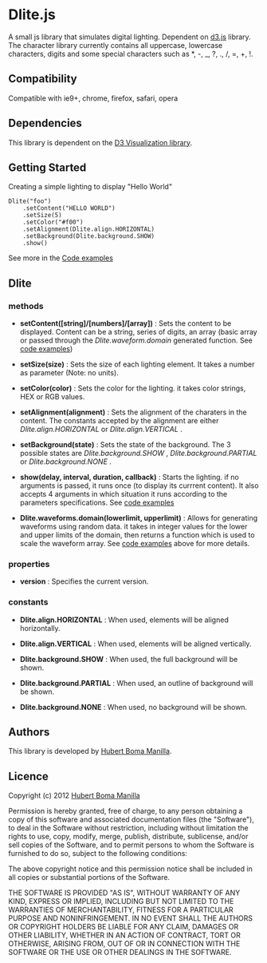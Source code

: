 # Dlite.js

A small js library that simulates digital lighting. Dependent on [d3.js](http://mbostock.github.com/d3/) library.
The character library currently contains all uppercase, lowercase characters, digits and some special characters such as *, -, _, ?, ., /, =, +, !.

## Compatibility

Compatible with ie9+, chrome, firefox, safari, opera

## Dependencies

This library is dependent on the [D3 Visualization library](http://mbostock.github.com/d3/).

## Getting Started

Creating a simple lighting to display "Hello World"

    Dlite("foo")
        .setContent("HELLO WORLD")
        .setSize(5)
        .setColor("#f00")
        .setAlignment(Dlite.align.HORIZONTAL)
        .setBackground(Dlite.background.SHOW)
        .show()

See more in the [Code examples](http://bomsy.github.com/dLite/examples.html)

## Dlite

### methods

* __setContent([string]/[numbers]/[array])__ : Sets the content to be displayed. Content can be a string, series of digits, an array (basic array or passed through the _Dlite.waveform.domain_ generated function. See [code examples](http://bomsy.github.com/dLite/examples.html))

* __setSize(size)__ : Sets the size of each lighting element. It takes a number as parameter (Note: no units).

* __setColor(color)__ : Sets the color for the lighting. it takes color strings, HEX or RGB values.

* __setAlignment(alignment)__ : Sets the alignment of the charaters in the content. The constants accepted by the alignment are either _Dlite.align.HORIZONTAL_ or _Dlite.align.VERTICAL_ .

* __setBackground(state)__ : Sets the state of the background. The 3 possible states are _Dlite.background.SHOW_ , _Dlite.background.PARTIAL_ or _Dlite.background.NONE_ .

* __show(delay, interval, duration, callback)__ : Starts the lighting. if no arguments is passed, it runs once (to display its currrent content). It also accepts 4 arguments  in which situation it runs according to the parameters specifications. See [code examples](http://bomsy.github.com/dLite/examples.html)

* __Dlite.waveforms.domain(lowerlimit, upperlimit)__ : Allows for generating waveforms using random data. it takes in integer values for the lower and upper limits of the domain, then returns a function which is used to scale the waveform array. See [code examples](http://bomsy.github.com/dLite/examples.html) above for more details.


### properties

* __version__ : Specifies the current version.

### constants

* __Dlite.align.HORIZONTAL__ : When used, elements will be aligned horizontally.

* __Dlite.align.VERTICAL__ : When used, elements will be aligned vertically. 

* __Dlite.background.SHOW__ : When used, the full background will be shown.

* __Dlite.background.PARTIAL__ : When used, an outline of background will be shown.

* __Dlite.background.NONE__ : When used, no background will be shown.

## Authors

This library is developed by [Hubert Boma Manilla](http://bomsy-webcode.blogspot.co.uk/).

## Licence

Copyright (c) 2012 [Hubert Boma Manilla](http://bomsy-webcode.blogspot.co.uk/)

Permission is hereby granted, free of charge, to any person obtaining
a copy of this software and associated documentation files (the
"Software"), to deal in the Software without restriction, including
without limitation the rights to use, copy, modify, merge, publish,
distribute, sublicense, and/or sell copies of the Software, and to
permit persons to whom the Software is furnished to do so, subject to
the following conditions:

The above copyright notice and this permission notice shall be
included in all copies or substantial portions of the Software.

THE SOFTWARE IS PROVIDED "AS IS", WITHOUT WARRANTY OF ANY KIND,
EXPRESS OR IMPLIED, INCLUDING BUT NOT LIMITED TO THE WARRANTIES OF
MERCHANTABILITY, FITNESS FOR A PARTICULAR PURPOSE AND
NONINFRINGEMENT. IN NO EVENT SHALL THE AUTHORS OR COPYRIGHT HOLDERS BE
LIABLE FOR ANY CLAIM, DAMAGES OR OTHER LIABILITY, WHETHER IN AN ACTION
OF CONTRACT, TORT OR OTHERWISE, ARISING FROM, OUT OF OR IN CONNECTION
WITH THE SOFTWARE OR THE USE OR OTHER DEALINGS IN THE SOFTWARE.